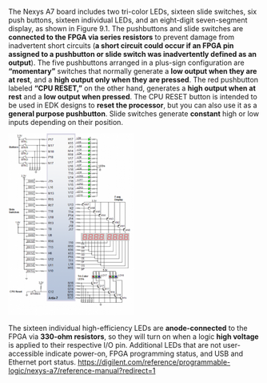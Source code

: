 The Nexys A7 board includes two tri-color LEDs, sixteen slide switches, six push buttons, sixteen individual LEDs, and an eight-digit seven-segment display, as shown in Figure 9.1. The pushbuttons and slide switches are **connected to the FPGA via series resistors** to prevent damage from inadvertent short circuits (**a short circuit could occur if an FPGA pin assigned to a pushbutton or slide switch was inadvertently defined as an output**). The five pushbuttons arranged in a plus-sign configuration are **“momentary”** switches that normally generate a **low output when they are at rest**, and a **high output only when they are pressed**. The red pushbutton labeled **“CPU RESET,”** on the other hand, generates a **high output when at rest** and a **low output when pressed**. The CPU RESET button is intended to be used in EDK designs to **reset the processor**, but you can also use it as a **general purpose pushbutton**. Slide switches generate **constant** high or low inputs depending on their position. 

<img src="https://github.com/MichaelDolezel/digital-electronic-1/blob/1b56a57b076d04d79a4b45675d02534926824a7a/labs/03-vivaldo/images/LEDports.png" width=50% height=50%>

The sixteen individual high-efficiency LEDs are **anode-connected** to the FPGA via **330-ohm resistors**, so they will turn on when a logic **high voltage** is applied to their respective I/O pin. Additional LEDs that are not user-accessible indicate power-on, FPGA programming status, and USB and Ethernet port status.
https://digilent.com/reference/programmable-logic/nexys-a7/reference-manual?redirect=1
